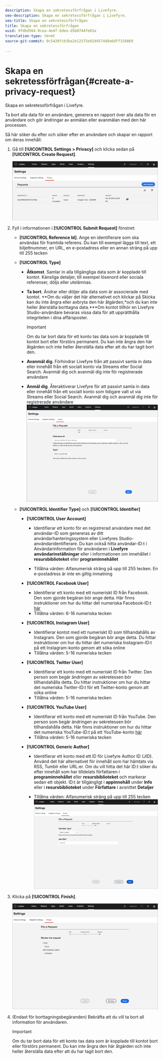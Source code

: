 ```yaml
---
description: Skapa en sekretessförfrågan i Livefyre.
seo-description: Skapa en sekretessförfrågan i Livefyre.
seo-title: Skapa en sekretessförfrågan
title: Skapa en sekretessförfrågan
uuid: 9fdbd564-0cea-4e4f-bdea-d5b8744fe63a
translation-type: tm+mt
source-git-commit: 0c5420fcb3ba2e12375e92d4574d0a6dff310869

---
```



# Skapa en sekretessförfrågan{#create-a-privacy-request}

Skapa en sekretessförfrågan i Livefyre.

Ta bort alla data för en användare, generera en rapport över alla data för en användare och gör ändringar av anmälan eller avanmälan med den här processen.

Så här söker du efter och söker efter en användare och skapar en rapport om deras innehåll:

1. Gå till **[!UICONTROL Settings > Privacy]** och klicka sedan på **[!UICONTROL Create Request]**.

   ![](assets/privacypage1.png)

1. Fyll i informationen i **[!UICONTROL Submit Request]** fönstret:

   * **[!UICONTROL Reference Id]**. Ange en identifierare som ska användas för framtida referens. Du kan till exempel lägga till text, ett biljettnummer, en URL, en e-postadress eller en annan sträng på upp till 255 tecken
   * **[!UICONTROL Type]**

      * **Åtkomst**. Samlar in alla tillgängliga data som är kopplade till kontot. Känsliga detaljer, till exempel lösenord eller sociala referenser, döljs eller utelämnas.

      * **Ta bort**. Ändrar eller döljer alla data som är associerade med kontot. **Om du väljer det här alternativet och klickar på Skicka kan du inte ångra eller avbryta den här åtgärden,*och du kan inte heller återställa borttagna data.***Om kontot tillhör en Livefyre Studio-användare bevaras vissa data för att upprätthålla integriteten i dina affärsposter.

         >[!IMPORTANT]
         >
         >Om du tar bort data för ett konto tas data som är kopplade till kontot bort eller förstörs permanent. Du kan inte ångra den här åtgärden och inte heller återställa data efter att du har tagit bort den.

      * **Avanmäl dig**. Förhindrar Livefyre från att passivt samla in data eller innehåll från ett socialt konto via Streams eller Social Search. Avanmäl dig och avanmäl dig inte för registrerade användare
      * **Anmäl dig**. Återaktiverar Livefyre för att passivt samla in data eller innehåll från ett socialt konto som tidigare valt ut via Streams eller Social Search. Avanmäl dig och avanmäl dig inte för registrerade användare
      ![](assets/privacypage2.png)

   * **[!UICONTROL Identifier Type]** och **[!UICONTROL Identifier]**

      * **[!UICONTROL User Account]**

         * Identifierar ett konto för en registrerad användare med det användar-ID som genereras av ditt användarhanteringssystem eller Livefyres Studio-användaridentifierare. Du kan också hitta användar-ID:t i Användarinformation för användaren i **Livefyre** **användarinställningar** eller i informationen om innehållet i **resursbiblioteket** eller **programinnehållet**

         * Tillåtna värden: Alfanumerisk sträng på upp till 255 tecken. En e-postadress är inte en giltig inmatning
      * **[!UICONTROL Facebook User]**

         * Identifierar ett konto med ett numeriskt ID från Facebook. Den som gjorde begäran bör ange detta. Här finns instruktioner om hur du hittar det numeriska Facebook-ID:t [här](https://www.facebook.com/help/1397933243846983?helpref=faq_content)
         * Tillåtna värden: 6-16 numeriska tecken
      * **[!UICONTROL Instagram User]**

         * Identifierar kontot med ett numeriskt ID som tillhandahålls av Instagram. Den som gjorde begäran bör ange detta. Du hittar instruktioner om hur du hittar det numeriska Instagram-ID:t på ett Instagram-konto genom att söka online
         * Tillåtna värden: 5-16 numeriska tecken
      * **[!UICONTROL Twitter User]**

         * Identifierar ett konto med ett numeriskt ID från Twitter. Den person som begär ändringen av sekretessen bör tillhandahålla detta. Du hittar instruktioner om hur du hittar det numeriska Twitter-ID:t för ett Twitter-konto genom att söka online
         * Tillåtna värden: 5-16 numeriska tecken
      * **[!UICONTROL YouTube User]**

         * Identifierar ett konto med ett numeriskt ID från YouTube. Den person som begär ändringen av sekretessen bör tillhandahålla detta. Här finns instruktioner om hur du hittar det numeriska YouTube-ID:t på ett YouTube-konto [här](https://support.google.com/youtube/answer/3250431?hl=en)
         * Tillåtna värden: 5-16 numeriska tecken
      * **[!UICONTROL Generic Author]**

         * Identifierar ett konto med ett ID för Livefyre Author ID (JID). Använd det här alternativet för innehåll som har hämtats via RSS, Tumblr eller URL:er. Om du vill hitta det här ID:t söker du efter innehåll som har tilldelats författaren i **programinnehållet** eller **resursbiblioteket** och markerar sedan ett objekt. ID:t är tillgängligt i **appinnehåll** under **Info** eller i **resursbiblioteket** under **Författare** i avsnittet **Detaljer**

         * Tillåtna värden: Alfanumerisk sträng på upp till 255 tecken
         ![](assets/privacypage3.png)








1. Klicka på **[!UICONTROL Finish]**.

   ![](assets/privacypage4.png)

1. (Endast för borttagningsbegäranden) Bekräfta att du vill ta bort all information för användaren.

   >[!IMPORTANT]
   >
   >Om du tar bort data för ett konto tas data som är kopplade till kontot bort eller förstörs permanent. Du kan inte ångra den här åtgärden och inte heller återställa data efter att du har tagit bort den.

